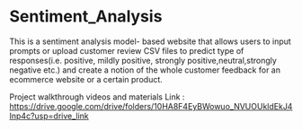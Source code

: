 # Sentiment_Analysis


This is a sentiment analysis model- based website that allows users to input prompts or upload customer review CSV files to predict type of responses(i.e. positive, mildly positive, strongly positive,neutral,strongly negative etc.) and create a notion of the whole customer feedback for an ecommerce website or a certain product. 

Project walkthrough videos and materials Link : https://drive.google.com/drive/folders/10HA8F4EyBWowuo_NVUOUkldEkJ4Inp4c?usp=drive_link
